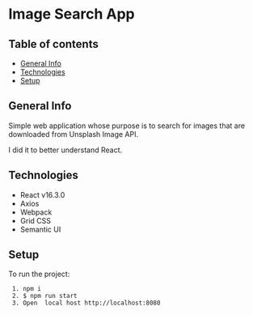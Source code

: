 # Image Search App

## Table of contents
- [General Info](#General-info)
- [Technologies](#Technologies)
- [Setup](#Setup)

## General Info

Simple web application whose purpose is to search for images that are downloaded from Unsplash Image API.

I did it to better understand React.

## Technologies

- React v16.3.0
- Axios
- Webpack
- Grid CSS
- Semantic UI

## Setup

To run the project:
```
 1. npm i
 2. $ npm run start
 3. Open  local host http://localhost:8080
```
